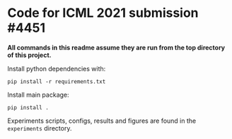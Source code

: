 # Code for ICML 2021 submission #4451

**All commands in this readme assume they are run from the top directory of this project.**

Install python dependencies with:
```commandline
pip install -r requirements.txt
```

Install main package:
```commandline
pip install .
```

Experiments scripts, configs, results and figures are found in the `experiments` directory.
